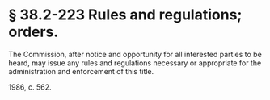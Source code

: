 # § 38.2-223 Rules and regulations; orders.

<p>The Commission, after notice and opportunity for all interested parties to be heard, may issue any rules and regulations necessary or appropriate for the administration and enforcement of this title.</p><p>1986, c. 562.</p>